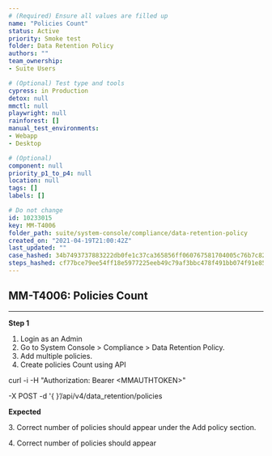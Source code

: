 ```yaml
---
# (Required) Ensure all values are filled up
name: "Policies Count"
status: Active
priority: Smoke test
folder: Data Retention Policy
authors: ""
team_ownership: 
- Suite Users

# (Optional) Test type and tools
cypress: in Production
detox: null
mmctl: null
playwright: null
rainforest: []
manual_test_environments: 
- Webapp
- Desktop

# (Optional)
component: null
priority_p1_to_p4: null
location: null
tags: []
labels: []

# Do not change
id: 10233015
key: MM-T4006
folder_path: suite/system-console/compliance/data-retention-policy
created_on: "2021-04-19T21:00:42Z"
last_updated: ""
case_hashed: 34b7493737883222db0fe1c37ca365856ff060767581704005c76b7c828241191f03c37d74886f5c95180f63cae02930
steps_hashed: cf77bce79ee54ff18e5977225eeb49c79af3bbc478f491bb074f91e854643f0805ff1088a36ffd46ac056afa036e53e2
---
```


## MM-T4006: Policies Count

---

**Step 1**

1. Login as an Admin
2. Go to System Console > Compliance > Data Retention Policy.
3. Add multiple policies.
4. Create policies Count using API

curl -i -H "Authorization: Bearer \<MMAUTHTOKEN>"

\-X POST -d '{ }’/api/v4/data\_retention/policies

**Expected**

3\. Correct number of policies should appear under the Add policy section.

4\. Correct number of policies should appear

